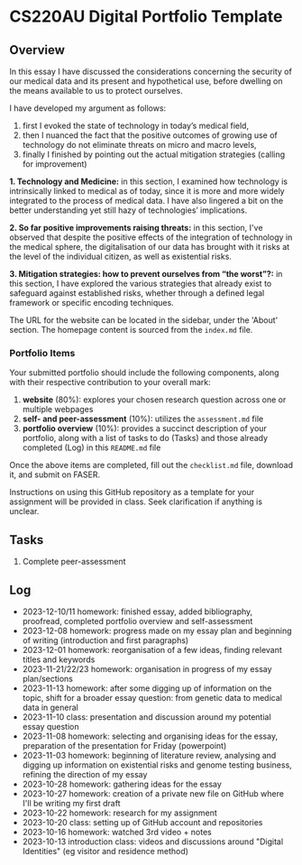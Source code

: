 # CS220AU Digital Portfolio Template

## Overview

In this essay I have discussed the considerations concerning the security of our medical data and its present and hypothetical use, before dwelling on the means available to us to protect ourselves.

I have developed my argument as follows:
1. first I evoked the state of technology in today’s medical field,
2. then I nuanced the fact that the positive outcomes of growing use of technology do not eliminate threats on micro and macro levels, 
3. finally I finished by pointing out the actual mitigation strategies (calling for improvement) 

**1. Technology and Medicine:** in this section, I examined how technology is intrinsically linked to medical as of today, since it is more and more widely integrated to the process of medical data. I have also lingered a bit on the better understanding yet still hazy of technologies’ implications.

**2. So far positive improvements raising threats:** in this section, I've observed that despite the positive effects of the integration of technology in the medical sphere, the digitalisation of our data has brought with it risks at the level of the individual citizen, as well as existential risks.

**3. Mitigation strategies: how to prevent ourselves from “the worst”?:** in this section, I have explored the various strategies that already exist to safeguard against established risks, whether through a defined legal framework or specific encoding techniques.


The URL for the website can be located in the sidebar, under the 'About' section. The homepage content is sourced from the `index.md` file.

### Portfolio Items
Your submitted portfolio should include the following components, along with their respective contribution to your overall mark:

1. **website** (80%): explores your chosen research question across one or multiple webpages
2. **self- and peer-assessment** (10%): utilizes the `assessment.md` file
3. **portfolio overview** (10%): provides a succinct description of your portfolio, along with a list of tasks to do (Tasks) and those already completed (Log) in this `README.md` file

Once the above items are completed, fill out the `checklist.md` file, download it, and submit on FASER.

Instructions on using this GitHub repository as a template for your assignment will be provided in class. Seek clarification if anything is unclear.

## Tasks
1. Complete peer-assessment 


## Log
- 2023-12-10/11 homework: finished essay, added bibliography, proofread, completed portfolio overview and self-assessment 
- 2023-12-08 homework: progress made on my essay plan and beginning of writing (introduction and first paragraphs)
- 2023-12-01 homework: reorganisation of a few ideas, finding relevant titles and keywords
- 2023-11-21/22/23 homework: organisation in progress of my essay plan/sections
- 2023-11-13 homework: after some digging up of information on the topic, shift for a broader essay question: from genetic data to medical data in general
- 2023-11-10 class: presentation and discussion around my potential essay question
- 2023-11-08 homework: selecting and organising ideas for the essay, preparation of the presentation for Friday (powerpoint)
- 2023-11-03 homework: beginning of literature review, analysing and digging up information on existential risks and genome testing business, refining the direction of my essay
- 2023-10-28 homework: gathering ideas for the essay
- 2023-10-27 homework: creation of a private new file on GitHub where I'll be writing my first draft
- 2023-10-22 homework: research for my assignment  
- 2023-10-20 class: setting up of GitHub account and repositories
- 2023-10-16 homework: watched 3rd video + notes
- 2023-10-13 introduction class: videos and discussions around "Digital Identities" (eg visitor and residence method)
